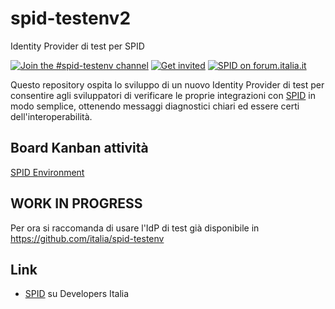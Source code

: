 # spid-testenv2
Identity Provider di test per SPID

[![Join the #spid-testenv channel](https://img.shields.io/badge/Slack%20channel-%23spid--testenv-blue.svg?logo=slack)](https://developersitalia.slack.com/messages/C7ESTMQDQ)
[![Get invited](https://slack.developers.italia.it/badge.svg)](https://slack.developers.italia.it/)
[![SPID on forum.italia.it](https://img.shields.io/badge/Forum-SPID-blue.svg)](https://forum.italia.it/c/spid)

Questo repository ospita lo sviluppo di un nuovo Identity Provider di test per consentire agli sviluppatori di verificare le proprie integrazioni con [SPID](https://www.spid.gov.it) in modo semplice, ottenendo messaggi diagnostici chiari ed essere certi dell'interoperabilità.

## Board Kanban attività
[SPID Environment](https://trello.com/b/ISkTVBDY/spid-environment)

## WORK IN PROGRESS
Per ora si raccomanda di usare l'IdP di test già disponibile in https://github.com/italia/spid-testenv 

## Link
* [SPID](https://developers.italia.it/it/spid) su Developers Italia
